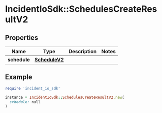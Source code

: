 # IncidentIoSdk::SchedulesCreateResultV2

## Properties

| Name | Type | Description | Notes |
| ---- | ---- | ----------- | ----- |
| **schedule** | [**ScheduleV2**](ScheduleV2.md) |  |  |

## Example

```ruby
require 'incident_io_sdk'

instance = IncidentIoSdk::SchedulesCreateResultV2.new(
  schedule: null
)
```

